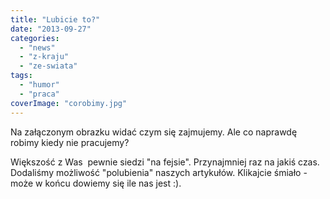 ```yaml
---
title: "Lubicie to?"
date: "2013-09-27"
categories:
  - "news"
  - "z-kraju"
  - "ze-swiata"
tags:
  - "humor"
  - "praca"
coverImage: "corobimy.jpg"
---
```


Na załączonym obrazku widać czym się zajmujemy. Ale co naprawdę robimy kiedy nie pracujemy?

Większość z Was  pewnie siedzi "na fejsie". Przynajmniej raz na jakiś czas. Dodaliśmy możliwość "polubienia" naszych artykułów. Klikajcie śmiało - może w końcu dowiemy się ile nas jest :).
